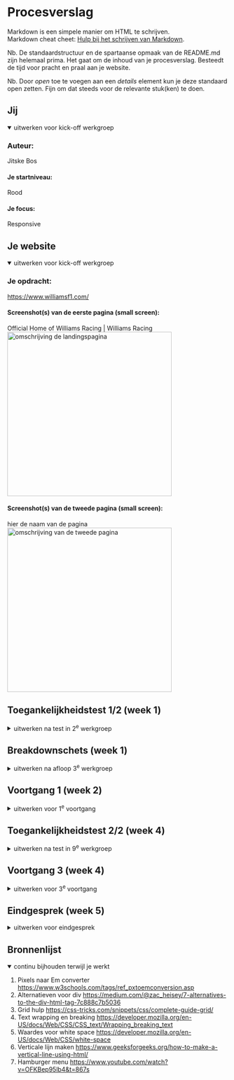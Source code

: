 # Procesverslag
Markdown is een simpele manier om HTML te schrijven.  
Markdown cheat cheet: [Hulp bij het schrijven van Markdown](https://github.com/adam-p/markdown-here/wiki/Markdown-Cheatsheet).

Nb. De standaardstructuur en de spartaanse opmaak van de README.md zijn helemaal prima. Het gaat om de inhoud van je procesverslag. Besteedt de tijd voor pracht en praal aan je website.

Nb. Door *open* toe te voegen aan een *details* element kun je deze standaard open zetten. Fijn om dat steeds voor de relevante stuk(ken) te doen.





## Jij

<details open>
  <summary>uitwerken voor kick-off werkgroep</summary>

  ### Auteur:
  Jitske Bos

  #### Je startniveau:
 Rood

  #### Je focus:
  Responsive
 
</details>





## Je website

<details open>
  <summary>uitwerken voor kick-off werkgroep</summary>

  ### Je opdracht:
  https://www.williamsf1.com/

  #### Screenshot(s) van de eerste pagina (small screen): 
  Official Home of Williams Racing | Williams Racing
  <img src="./images/Williams landingspagina.pdf" width="375px" alt="omschrijving de landingspagina">

  #### Screenshot(s) van de tweede pagina (small screen):
  hier de naam van de pagina  
  <img src="./images/race report.pdf" width="375px" alt="omschrijving van de tweede pagina">
 
</details>



## Toegankelijkheidstest 1/2 (week 1)

<details>
  <summary>uitwerken na test in 2<sup>e</sup> werkgroep</summary>

  ### Bevindingen
  Lijst met je bevindingen die in de test naar voren kwamen:
    - De website heeft veel contrasterende kleuren.
      - Witte tekst op donkere achtergrond
      - Donkere tekst op witte achtergrond
    - Veel links naar nieuwe pagina's zijn (grote) afbeeldingen
    - De brillen die verschillende soorten blindheid nabootsten, maken het niet moeilijker om de website te bekijken


</details>



## Breakdownschets (week 1)

<details>
  <summary>uitwerken na afloop 3<sup>e</sup> werkgroep</summary>

  ### de hele pagina: 
  <img src="./images/landingspagina breakdown.pdf" width="375px" alt="breakdown van de hele landingspagina">

  ### dynamisch deel (bijv menu): 
  <img src="./images/race report breakdown.pdf" width="375px" alt="breakdown van de tweede pagina">

</details>





## Voortgang 1 (week 2)

<details>
  <summary>uitwerken voor 1<sup>e</sup> voortgang</summary>

  ### Stand van zaken
Ik liep heel erg vast op het stylen van de bovenste blauwe navigatie balk. Het lukte mij niet om het logo in het midden te krijgen, en de 2 andere iconen aan de rechterkant.

  ### Verslag van meeting

  - het stylen van de bovenste blauwe balk kan met een grid
  - door de iconen knoppen te maken, zijn ze makkelijker te gebruiken en goed voor de screenreader

</details>


## Toegankelijkheidstest 2/2 (week 4)

<details>
  <summary>uitwerken na test in 9<sup>e</sup> werkgroep</summary>

  ### Bevindingen

<img src="./images/voor readme/IMG_4757.heic" width="375px" alt="toegankelijkheids blaadje">
<img src="./images/voor readme/IMG_4758.HEIC.heic" width="375px" alt="toegankelijkheids blaadje">
<img src="./images/voor readme/IMG_4759.HEIC.heic" width="375px" alt="toegankelijkheids blaadje">
<img src="./images/voor readme/IMG_4760.HEIC.heic" width="375px" alt="toegankelijkheids blaadje">
<img src="./images/voor readme/IMG_4761.HEIC.heic" width="375px" alt="toegankelijkheids blaadje">
<img src="./images/voor readme/IMG_4762.HEIC.HEIC.heic" width="375px" alt="toegankelijkheids blaadje">
</details>





## Voortgang 3 (week 4)

<details>
  <summary>uitwerken voor 3<sup>e</sup> voortgang</summary>

  ### Stand van zaken
Het lukt mij niet om goed te werken met javascript

  ### Verslag van meeting
Het werken met javascript gaat na een beetje hulp van Danny en het internet best wel oke!

  - ik had mijn js bestand niet goed gelinkt waardoor hij maar voor 1 element kon werken
  -html ziet er verder goed uit!

</details>





## Eindgesprek (week 5)

<details>
  <summary>uitwerken voor eindgesprek</summary>

  ### Je uitkomst - karakteristiek screenshots:
  <img src="readme-images/dummy-plaatje.jpg" width="375px" alt="uitomst opdracht 1">


  ### Dit ging goed/Heb ik geleerd: 
  Het maken van een hamburger menu. Ik heb het nooit eerder gedaan en blijkbaar is het niet zo heel moeilijks als je eenmaal doorhebt hoe het zit met de toggle states in de css

  <img src="./images/hamburger menu.png" width="375px" alt="top">


  ### Dit was lastig/Is niet gelukt:
  Het togglen van alle andere hartjes knoppen bij de atikelen die te koop worden aangeboden. Ik kan er maar 1 togglen ookal hebben ze allemaal dezelfde class naam en is het een variabele in het js bestand.

  Het werken met media queries...

  <img src="./images/toggle lukt niet.png" width="375px" alt="bummer">
</details>





## Bronnenlijst

<details open>
  <summary>continu bijhouden terwijl je werkt</summary>

  1. Pixels naar Em converter https://www.w3schools.com/tags/ref_pxtoemconversion.asp
  2. Alternatieven voor div https://medium.com/@zac_heisey/7-alternatives-to-the-div-html-tag-7c888c7b5036
  3. Grid hulp https://css-tricks.com/snippets/css/complete-guide-grid/
  4. Text wrapping en breaking https://developer.mozilla.org/en-US/docs/Web/CSS/CSS_text/Wrapping_breaking_text
  5. Waardes voor white space https://developer.mozilla.org/en-US/docs/Web/CSS/white-space
  6. Verticale lijn maken https://www.geeksforgeeks.org/how-to-make-a-vertical-line-using-html/
  7. Hamburger menu https://www.youtube.com/watch?v=OFKBep95lb4&t=867s 

</details>